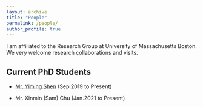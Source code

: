 ```yaml
---
layout: archive
title: "People"
permalink: /people/
author_profile: true
---
```


I am affiliated to the Research Group at University of Massachusetts Boston. We very welcome research collaborations and visits.

## Current PhD Students

* [Mr. Yiming Shen](http://yimings.com.cn/) (Sep.2019 to Present)

* Mr. Xinmin (Sam) Chu (Jan.2021 to Present)
